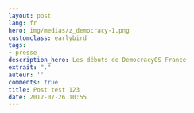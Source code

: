 ```yaml
---
layout: post
lang: fr
hero: img/medias/z_democracy-1.png
customclass: earlybird
tags:
- presse
description_hero: Les débuts de DemocracyOS France
extrait: "."
auteur: ''
comments: true
title: Post test 123
date: 2017-07-26 10:55
---
```


